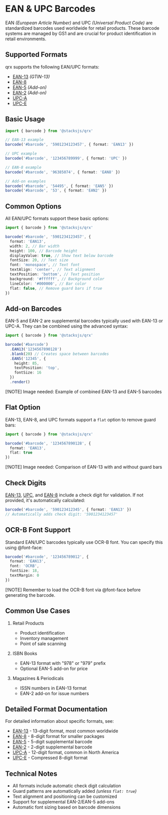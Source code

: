 # EAN & UPC Barcodes

EAN _(European Article Number)_ and UPC _(Universal Product Code)_ are standardized barcodes used worldwide for retail products. These barcode systems are managed by GS1 and are crucial for product identification in retail environments.

## Supported Formats

qrx supports the following EAN/UPC formats:

- [EAN-13](/api/barcode/EAN/EAN-13) _(GTIN-13)_
- [EAN-8](/api/barcode/EAN/EAN-8)
- [EAN-5](/api/barcode/EAN/EAN-5) _(Add-on)_
- [EAN-2](/api/barcode/EAN/EAN-2) _(Add-on)_
- [UPC-A](/api/barcode/EAN/UPC-A)
- [UPC-E](/api/barcode/EAN/UPC-E)

## Basic Usage

```ts
import { barcode } from '@stacksjs/qrx'

// EAN-13 example
barcode('#barcode', '5901234123457', { format: 'EAN13' })

// UPC example
barcode('#barcode', '123456789999', { format: 'UPC' })

// EAN-8 example
barcode('#barcode', '96385074', { format: 'EAN8' })

// Add-on examples
barcode('#barcode', '54495', { format: 'EAN5' })
barcode('#barcode', '53', { format: 'EAN2' })
```

## Common Options

All EAN/UPC formats support these basic options:

```ts
import { barcode } from '@stacksjs/qrx'

barcode('#barcode', '5901234123457', {
  format: 'EAN13',
  width: 2, // Bar width
  height: 100, // Barcode height
  displayValue: true, // Show text below barcode
  fontSize: 20, // Text size
  font: 'monospace', // Text font
  textAlign: 'center', // Text alignment
  textPosition: 'bottom', // Text position
  background: '#ffffff', // Background color
  lineColor: '#000000', // Bar color
  flat: false, // Remove guard bars if true
})
```

## Add-on Barcodes

EAN-5 and EAN-2 are supplemental barcodes typically used with EAN-13 or UPC-A. They can be combined using the advanced syntax:

```ts
import { barcode } from '@stacksjs/qrx'

barcode('#barcode')
  .EAN13('1234567890128')
  .blank(20) // Creates space between barcodes
  .EAN5('12345', {
    height: 85,
    textPosition: 'top',
    fontSize: 16
  })
  .render()
```

[!NOTE] Image needed: Example of combined EAN-13 and EAN-5 barcodes

## Flat Option

EAN-13, EAN-8, and UPC formats support a `flat` option to remove guard bars:

```ts
import { barcode } from '@stacksjs/qrx'

barcode('#barcode', '1234567890128', {
  format: 'EAN13',
  flat: true
})
```

[!NOTE] Image needed: Comparison of EAN-13 with and without guard bars

## Check Digits

[EAN-13](/api/barcode/EAN/EAN-13), [UPC](/api/barcode/EAN/UPC-A), and [EAN-8](/api/barcode/EAN/EAN-8) include a check digit for validation. If not provided, it's automatically calculated:

```ts
barcode('#barcode', '590123412345', { format: 'EAN13' })
// Automatically adds check digit: '5901234123457'
```

## OCR-B Font Support

Standard EAN/UPC barcodes typically use OCR-B font. You can specify this using @font-face:

```ts
barcode('#barcode', '123456789012', {
  format: 'EAN13',
  font: 'OCRB',
  fontSize: 18,
  textMargin: 0
})
```

[!NOTE] Remember to load the OCR-B font via @font-face before generating the barcode.

## Common Use Cases

1. Retail Products
   - Product identification
   - Inventory management
   - Point of sale scanning

2. ISBN Books
   - EAN-13 format with "978" or "979" prefix
   - Optional EAN-5 add-on for price

3. Magazines & Periodicals
   - ISSN numbers in EAN-13 format
   - EAN-2 add-on for issue numbers

## Detailed Format Documentation

For detailed information about specific formats, see:

- [EAN-13](/api/barcode/EAN/EAN-13) - 13-digit format, most common worldwide
- [EAN-8](/api/barcode/EAN/EAN-8) - 8-digit format for smaller packages
- [EAN-5](/api/barcode/EAN/EAN-5) - 5-digit supplemental barcode
- [EAN-2](/api/barcode/EAN/EAN-2) - 2-digit supplemental barcode
- [UPC-A](/api/barcode/EAN/UPC-A) - 12-digit format, common in North America
- [UPC-E](/api/barcode/EAN/UPC-E) - Compressed 8-digit format

## Technical Notes

- All formats include automatic check digit calculation
- Guard patterns are automatically added _(unless `flat: true`)_
- Text alignment and positioning can be customized
- Support for supplemental EAN-2/EAN-5 add-ons
- Automatic font sizing based on barcode dimensions
